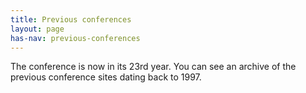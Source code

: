 ```yaml
---
title: Previous conferences
layout: page
has-nav: previous-conferences
---
```


The conference is now in its 23rd year. You can see an archive of the previous conference sites dating back to 1997.
